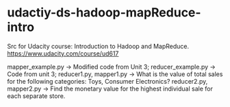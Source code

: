 udactiy-ds-hadoop-mapReduce-intro
=================================

Src for Udacity course: Introduction to Hadoop and MapReduce. https://www.udacity.com/course/ud617

mapper_example.py	->	Modified code from Unit 3; 
reducer_example.py	-> 	Code from unit 3; 
reducer1.py, mapper1.py ->	What is the value of total sales for the following categories: Toys, Consumer Electronics?
reducer2.py, mapper2.py ->	Find the monetary value for the highest individual sale for each separate store.
